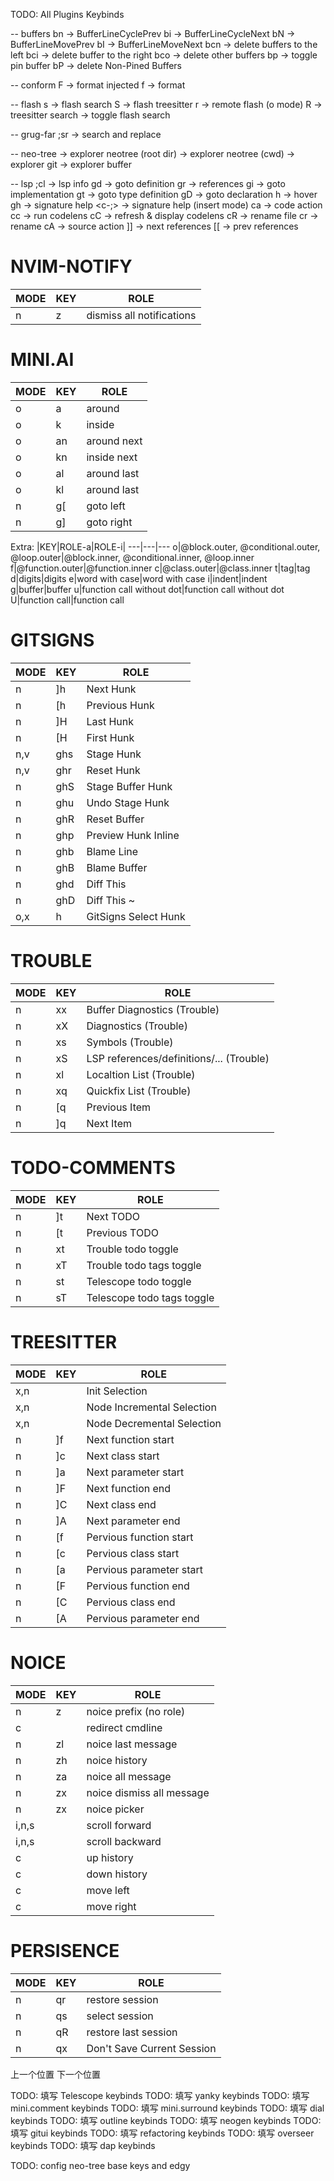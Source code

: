 TODO: All Plugins Keybinds

-- buffers
<leader>bn -> BufferLineCyclePrev
<leader>bi -> BufferLineCycleNext
<leader>bN -> BufferLineMovePrev
<leader>bI -> BufferLineMoveNext
<leader>bcn -> delete buffers to the left
<leader>bci -> delete buffer to the right
<leader>bco -> delete other buffers
<leader>bp -> toggle pin buffer
<leader>bP -> delete Non-Pined Buffers

-- conform
<localleader>F -> format injected
<localleader>f -> format

-- flash
s -> flash search
S -> flash treesitter
r -> remote flash (o mode)
R -> treesitter search
<c-s> -> toggle flash search

-- grug-far
;sr -> search and replace

-- neo-tree
<A-1> -> explorer neotree (root dir)
<A-2> -> explorer neotree (cwd)
<A-3> -> explorer git
<A-4> -> explorer buffer

-- lsp
<leader>;cl -> lsp info
gd -> goto definition
gr -> references
gi -> goto implementation
gt -> goto type definition
gD -> goto declaration
<leader>h -> hover
gh -> signature help
<c-;> -> signature help (insert mode)
<leader>ca -> code action
<leader>cc -> run codelens
<leader>cC -> refresh & display codelens
<leader>cR -> rename file
<leader>cr -> rename
<leader>cA -> source action
]] -> next references
[[ -> prev references

# NVIM-NOTIFY

| MODE | KEY                         | ROLE                      |
| ---- | --------------------------- | ------------------------- |
| n    | <localleader><localleader>z | dismiss all notifications |

# MINI.AI

| MODE | KEY | ROLE        |
| ---- | --- | ----------- |
| o    | a   | around      |
| o    | k   | inside      |
| o    | an  | around next |
| o    | kn  | inside next |
| o    | al  | around last |
| o    | kl  | around last |
| n    | g[  | goto left   |
| n    | g]  | goto right  |

Extra:
|KEY|ROLE-a|ROLE-i|
---|---|---
o|@block.outer, @conditional.outer, @loop.outer|@block.inner, @conditional.inner, @loop.inner
f|@function.outer|@function.inner
c|@class.outer|@class.inner
t|tag|tag
d|digits|digits
e|word with case|word with case
i|indent|indent
g|buffer|buffer
u|function call without dot|function call without dot
U|function call|function call

# GITSIGNS

| MODE | KEY              | ROLE                 |
| ---- | ---------------- | -------------------- |
| n    | ]h               | Next Hunk            |
| n    | [h               | Previous Hunk        |
| n    | ]H               | Last Hunk            |
| n    | [H               | First Hunk           |
| n,v  | <localleader>ghs | Stage Hunk           |
| n,v  | <localleader>ghr | Reset Hunk           |
| n    | <localleader>ghS | Stage Buffer Hunk    |
| n    | <localleader>ghu | Undo Stage Hunk      |
| n    | <localleader>ghR | Reset Buffer         |
| n    | <localleader>ghp | Preview Hunk Inline  |
| n    | <localleader>ghb | Blame Line           |
| n    | <localleader>ghB | Blame Buffer         |
| n    | <localleader>ghd | Diff This            |
| n    | <localleader>ghD | Diff This ~          |
| o,x  | <localleader>h   | GitSigns Select Hunk |

# TROUBLE

| MODE | KEY        | ROLE                                     |
| ---- | ---------- | ---------------------------------------- |
| n    | <leader>xx | Buffer Diagnostics (Trouble)             |
| n    | <leader>xX | Diagnostics (Trouble)                    |
| n    | <leader>xs | Symbols (Trouble)                        |
| n    | <leader>xS | LSP references/definitions/... (Trouble) |
| n    | <leader>xl | Localtion List (Trouble)                 |
| n    | <leader>xq | Quickfix List (Trouble)                  |
| n    | [q         | Previous Item                            |
| n    | ]q         | Next Item                                |

# TODO-COMMENTS

| MODE | KEY        | ROLE                       |
| ---- | ---------- | -------------------------- |
| n    | ]t         | Next TODO                  |
| n    | [t         | Previous TODO              |
| n    | <leader>xt | Trouble todo toggle        |
| n    | <leader>xT | Trouble todo tags toggle   |
| n    | <leader>st | Telescope todo toggle      |
| n    | <leader>sT | Telescope todo tags toggle |

# TREESITTER

| MODE | KEY       | ROLE                       |
| ---- | --------- | -------------------------- |
| x,n  | <S-Space> | Init Selection             |
| x,n  | <S-Space> | Node Incremental Selection |
| x,n  | <S-BS>    | Node Decremental Selection |
| n    | ]f        | Next function start        |
| n    | ]c        | Next class start           |
| n    | ]a        | Next parameter start       |
| n    | ]F        | Next function end          |
| n    | ]C        | Next class end             |
| n    | ]A        | Next parameter end         |
| n    | [f        | Pervious function start    |
| n    | [c        | Pervious class start       |
| n    | [a        | Pervious parameter start   |
| n    | [F        | Pervious function end      |
| n    | [C        | Pervious class end         |
| n    | [A        | Pervious parameter end     |

# NOICE

| MODE  | KEY        | ROLE                      |
| ----- | ---------- | ------------------------- |
| n     | <leader>z  | noice prefix (no role)    |
| c     | <S-Enter>  | redirect cmdline          |
| n     | <leader>zl | noice last message        |
| n     | <leader>zh | noice history             |
| n     | <leader>za | noice all message         |
| n     | <leader>zx | noice dismiss all message |
| n     | <leader>zx | noice picker              |
| i,n,s | <A-S-e>    | scroll forward            |
| i,n,s | <A-S-u>    | scroll backward           |
| c     | <M-u>      | up history                |
| c     | <M-e>      | down history              |
| c     | <M-n>      | move left                 |
| c     | <M-i>      | move right                |

# PERSISENCE

| MODE | KEY        | ROLE                       |
| ---- | ---------- | -------------------------- |
| n    | <leader>qr | restore session            |
| n    | <leader>qs | select session             |
| n    | <leader>qR | restore last session       |
| n    | <leader>qx | Don't Save Current Session |

<C-o> 上一个位置
<C-i> 下一个位置

TODO: 填写 Telescope keybinds
TODO: 填写 yanky keybinds
TODO: 填写 mini.comment keybinds
TODO: 填写 mini.surround keybinds
TODO: 填写 dial keybinds
TODO: 填写 outline keybinds
TODO: 填写 neogen keybinds
TODO: 填写 gitui keybinds
TODO: 填写 refactoring keybinds
TODO: 填写 overseer keybinds
TODO: 填写 dap keybinds

TODO: config neo-tree base keys and edgy
